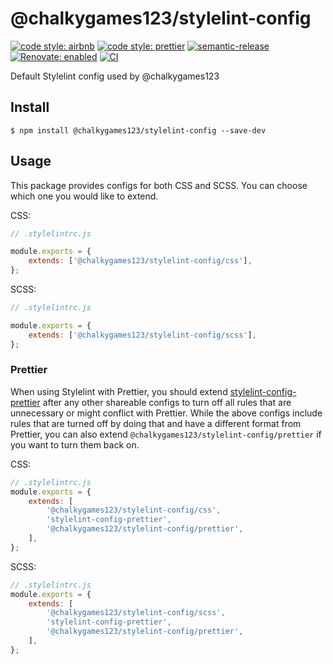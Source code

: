 # @chalkygames123/stylelint-config

[![code style: airbnb](https://img.shields.io/badge/code_style-airbnb-ff5a5f?logo=airbnb&logoColor=fff)](https://github.com/airbnb/javascript)
[![code style: prettier](https://img.shields.io/badge/code_style-prettier-ff69b4?logo=prettier&logoColor=fff)](https://github.com/prettier/prettier)
[![semantic-release](https://img.shields.io/badge/semantic--release-enabled-brightgreen?logo=semantic-release)](https://github.com/semantic-release/semantic-release)
[![Renovate: enabled](https://img.shields.io/badge/Renovate-enabled-brightgreen?logo=RenovateBot&logoColor=fff)](https://renovatebot.com/)
[![CI](https://github.com/chalkygames123/stylelint-config/actions/workflows/ci.yaml/badge.svg)](https://github.com/chalkygames123/stylelint-config/actions/workflows/ci.yaml)

Default Stylelint config used by @chalkygames123

## Install

```shell
$ npm install @chalkygames123/stylelint-config --save-dev
```

## Usage

This package provides configs for both CSS and SCSS. You can choose which one you would like to extend.

CSS:

```javascript
// .stylelintrc.js

module.exports = {
	extends: ['@chalkygames123/stylelint-config/css'],
};
```

SCSS:

```javascript
// .stylelintrc.js

module.exports = {
	extends: ['@chalkygames123/stylelint-config/scss'],
};
```

### Prettier

When using Stylelint with Prettier, you should extend [stylelint-config-prettier](https://github.com/prettier/stylelint-config-prettier) after any other shareable configs to turn off all rules that are unnecessary or might conflict with Prettier. While the above configs include rules that are turned off by doing that and have a different format from Prettier, you can also extend `@chalkygames123/stylelint-config/prettier` if you want to turn them back on.

CSS:

```javascript
// .stylelintrc.js
module.exports = {
	extends: [
		'@chalkygames123/stylelint-config/css',
		'stylelint-config-prettier',
		'@chalkygames123/stylelint-config/prettier',
	],
};
```

SCSS:

```javascript
// .stylelintrc.js
module.exports = {
	extends: [
		'@chalkygames123/stylelint-config/scss',
		'stylelint-config-prettier',
		'@chalkygames123/stylelint-config/prettier',
	],
};
```
